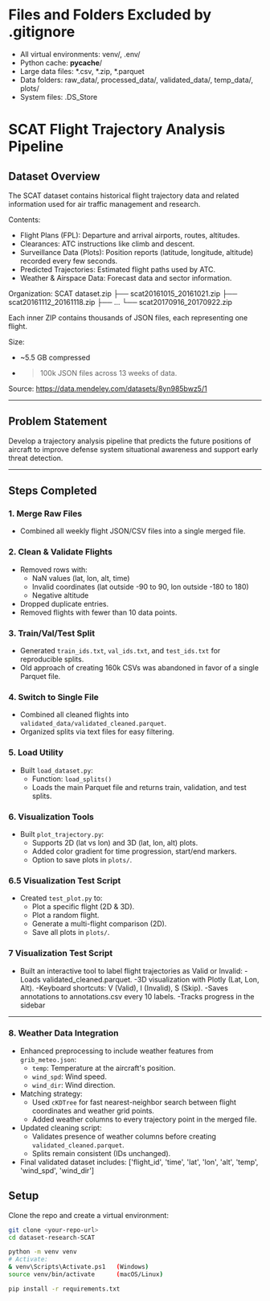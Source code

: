 # Files and Folders Excluded by .gitignore
- All virtual environments: venv/, .env/
- Python cache: __pycache__/
- Large data files: *.csv, *.zip, *.parquet
- Data folders: raw_data/, processed_data/, validated_data/, temp_data/, plots/
- System files: .DS_Store

# SCAT Flight Trajectory Analysis Pipeline

## Dataset Overview
The SCAT dataset contains historical flight trajectory data and related information used for air traffic management and research.

Contents:
- Flight Plans (FPL): Departure and arrival airports, routes, altitudes.
- Clearances: ATC instructions like climb and descent.
- Surveillance Data (Plots): Position reports (latitude, longitude, altitude) recorded every few seconds.
- Predicted Trajectories: Estimated flight paths used by ATC.
- Weather & Airspace Data: Forecast data and sector information.

Organization:
SCAT dataset.zip
    ├── scat20161015_20161021.zip
    ├── scat20161112_20161118.zip
    ├── ...
    └── scat20170916_20170922.zip

Each inner ZIP contains thousands of JSON files, each representing one flight.

Size:
- ~5.5 GB compressed
- >100k JSON files across 13 weeks of data.

Source: https://data.mendeley.com/datasets/8yn985bwz5/1

---

## Problem Statement
Develop a trajectory analysis pipeline that predicts the future positions of aircraft to improve defense system situational awareness and support early threat detection.

---

## Steps Completed

### 1. Merge Raw Files
- Combined all weekly flight JSON/CSV files into a single merged file.

### 2. Clean & Validate Flights
- Removed rows with:
  - NaN values (lat, lon, alt, time)
  - Invalid coordinates (lat outside -90 to 90, lon outside -180 to 180)
  - Negative altitude
- Dropped duplicate entries.
- Removed flights with fewer than 10 data points.

### 3. Train/Val/Test Split
- Generated `train_ids.txt`, `val_ids.txt`, and `test_ids.txt` for reproducible splits.
- Old approach of creating 160k CSVs was abandoned in favor of a single Parquet file.

### 4. Switch to Single File
- Combined all cleaned flights into `validated_data/validated_cleaned.parquet`.
- Organized splits via text files for easy filtering.

### 5. Load Utility
- Built `load_dataset.py`:
  - Function: `load_splits()`
  - Loads the main Parquet file and returns train, validation, and test splits.

### 6. Visualization Tools
- Built `plot_trajectory.py`:
  - Supports 2D (lat vs lon) and 3D (lat, lon, alt) plots.
  - Added color gradient for time progression, start/end markers.
  - Option to save plots in `plots/`.

### 6.5 Visualization Test Script
- Created `test_plot.py` to:
  - Plot a specific flight (2D & 3D).
  - Plot a random flight.
  - Generate a multi-flight comparison (2D).
  - Save all plots in `plots/`.

### 7 Visualization Test Script
- Built an interactive tool to label flight trajectories as Valid or Invalid:
  -Loads validated_cleaned.parquet.
  -3D visualization with Plotly (Lat, Lon, Alt).
  -Keyboard shortcuts: V (Valid), I (Invalid), S (Skip).
  -Saves annotations to annotations.csv every 10 labels.
  -Tracks progress in the sidebar

---

### **8. Weather Data Integration**
- Enhanced preprocessing to include weather features from `grib_meteo.json`:
  - `temp`: Temperature at the aircraft's position.
  - `wind_spd`: Wind speed.
  - `wind_dir`: Wind direction.
- Matching strategy:
  - Used `cKDTree` for fast nearest-neighbor search between flight coordinates and weather grid points.
  - Added weather columns to every trajectory point in the merged file.
- Updated cleaning script:
  - Validates presence of weather columns before creating `validated_cleaned.parquet`.
  - Splits remain consistent (IDs unchanged).
- Final validated dataset includes: ['flight_id', 'time', 'lat', 'lon', 'alt', 'temp', 'wind_spd', 'wind_dir']


## Setup
Clone the repo and create a virtual environment:

```bash
git clone <your-repo-url>
cd dataset-research-SCAT

python -m venv venv
# Activate:
& venv\Scripts\Activate.ps1   (Windows)
source venv/bin/activate      (macOS/Linux)

pip install -r requirements.txt
